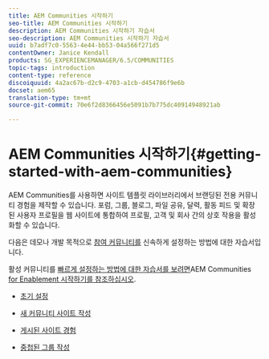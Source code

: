 ```yaml
---
title: AEM Communities 시작하기
seo-title: AEM Communities 시작하기
description: AEM Communities 시작하기 자습서
seo-description: AEM Communities 시작하기 자습서
uuid: b7adf7c0-5563-4e44-bb53-04a566f271d5
contentOwner: Janice Kendall
products: SG_EXPERIENCEMANAGER/6.5/COMMUNITIES
topic-tags: introduction
content-type: reference
discoiquuid: 4a2ac67b-d2c9-4703-a1cb-d454786f9e6b
docset: aem65
translation-type: tm+mt
source-git-commit: 70e6f2d8366456e5091b7b775dc40914948921ab

---
```



# AEM Communities 시작하기{#getting-started-with-aem-communities}

AEM Communities를 사용하면 사이트 템플릿 라이브러리에서 브랜딩된 전용 커뮤니티 경험을 제작할 수 있습니다. 포럼, 그룹, 블로그, 파일 공유, 달력, 활동 피드 및 확장된 사용자 프로필을 웹 사이트에 통합하여 프로필, 고객 및 회사 간의 상호 작용을 활성화할 수 있습니다.

다음은 데모나 개발 목적으로 [참여 커뮤니티를](/help/communities/overview.md#engagement-community) 신속하게 설정하는 방법에 대한 자습서입니다.

활성 커뮤니티를 [빠르게 설정하는 방법에 대한 자습서를 보려면](/help/communities/overview.md#enablement-community)AEM Communities [for Enablement 시작하기를 참조하십시오](/help/communities/getting-started-enablement.md).

* [초기 설정](/help/communities/setup.md)

* [새 커뮤니티 사이트 작성](/help/communities/create-site.md)

* [게시된 사이트 경험](/help/communities/published-site.md)

* [중첩된 그룹 작성](/help/communities/nested-groups.md)

